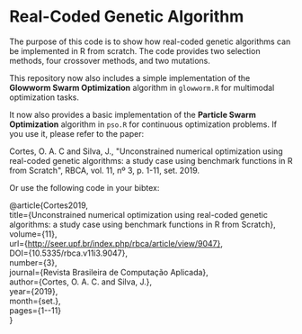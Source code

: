 # Real-Coded Genetic Algorithm

The purpose of this code is to show how real-coded genetic algorithms can be implemented in R from scratch. The code provides two selection methods, four crossover methods, and two mutations.

This repository now also includes a simple implementation of the **Glowworm Swarm Optimization** algorithm in `glowworm.R` for multimodal optimization tasks.

It now also provides a basic implementation of the **Particle Swarm Optimization** algorithm in `pso.R` for continuous optimization problems.
If you use it, please refer to the paper:

Cortes, O. A. C and Silva, J., "Unconstrained numerical optimization using real-coded genetic algorithms: a study case using benchmark functions in R from Scratch", RBCA, vol. 11, nº 3, p. 1-11, set. 2019.

Or use the following code in your bibtex:

@article{Cortes2019, <br />
  title={Unconstrained numerical optimization using real-coded genetic algorithms: a study case using benchmark functions in R from Scratch}, <br />
  volume={11}, <br />
  url={http://seer.upf.br/index.php/rbca/article/view/9047}, <br />
  DOI={10.5335/rbca.v11i3.9047}, <br />
  number={3}, <br />
  journal={Revista Brasileira de Computação Aplicada}, <br />
  author={Cortes, O. A. C. and Silva, J.}, <br />
  year={2019}, <br />
  month={set.}, <br />
  pages={1--11}<br />
}

